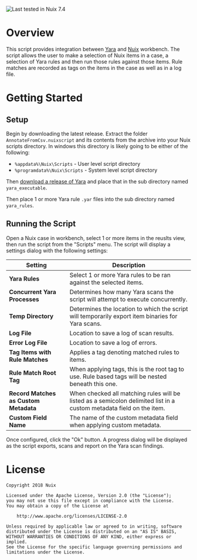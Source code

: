 ![Last tested in Nuix 7.4](https://img.shields.io/badge/Nuix-7.4-green.svg)

# Overview

This script provides integration between [Yara](http://virustotal.github.io/yara/) and [Nuix](https://www.nuix.com/) workbench.  The script allows the user to make a selection of Nuix items in a case, a selection of Yara rules and then run those rules against those items.  Rule matches are recorded as tags on the items in the case as well as in a log file.

# Getting Started

## Setup

Begin by downloading the latest release.  Extract the folder `AnnotateFromCsv.nuixscript` and its contents from the archive into your Nuix scripts directory.  In windows this directory is likely going to be either of the following:

- `%appdata%\Nuix\Scripts` - User level script directory
- `%programdata%\Nuix\Scripts` - System level script directory

Then [download a release of Yara](https://github.com/VirusTotal/yara/releases) and place that in the sub directory named `yara_executable`.

Then place 1 or more Yara rule `.yar` files into the sub directory named `yara_rules`.

## Running the Script

Open a Nuix case in workbench, select 1 or more items in the reuslts view, then run the script from the "Scripts" menu.  The script will display a settings dialog with the following settings:

| Setting | Description |
| ------- | ----------- |
| **Yara Rules** | Select 1 or more Yara rules to be ran against the selected items. |
| **Concurrent Yara Processes** | Determines how many Yara scans the script will attempt to execute concurrently. |
| **Temp Directory** | Determines the location to which the script will temporarily export item binaries for Yara scans. |
| **Log File** | Location to save a log of scan results. |
| **Error Log File** | Location to save a log of errors. |
| **Tag Items with Rule Matches** | Applies a tag denoting matched rules to items. |
| **Rule Match Root Tag** | When applying tags, this is the root tag to use.  Rule based tags will be nested beneath this one. |
| **Record Matches as Custom Metadata** | When checked all matching rules will be listed as a semicolon delimited list in a custom metadata field on the item. |
| **Custom Field Name** | The name of the custom metadata field when applying custom metadata. |

Once configured, click the "Ok" button.  A progress dialog will be displayed as the script exports, scans and report on the Yara scan findings.

# License

```
Copyright 2018 Nuix

Licensed under the Apache License, Version 2.0 (the "License");
you may not use this file except in compliance with the License.
You may obtain a copy of the License at

    http://www.apache.org/licenses/LICENSE-2.0

Unless required by applicable law or agreed to in writing, software
distributed under the License is distributed on an "AS IS" BASIS,
WITHOUT WARRANTIES OR CONDITIONS OF ANY KIND, either express or implied.
See the License for the specific language governing permissions and
limitations under the License.
```